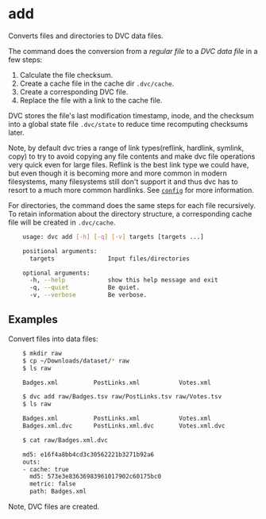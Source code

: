 # add

Converts files and directories to DVC data files.

The command does the conversion from a *regular file* to a *DVC data file* in a
few steps:

1. Calculate the file checksum.
2. Create a cache file in the cache dir `.dvc/cache`.
3. Create a corresponding DVC file.
4. Replace the file with a link to the cache file.

DVC stores the file's last modification timestamp, inode, and the checksum into
a global state file `.dvc/state` to reduce time recomputing checksums later.

Note, by default dvc tries a range of link types(reflink, hardlink, symlink,
copy) to try to avoid copying any file contents and make dvc file operations
very quick even for large files. Reflink is the best link type we could have,
but even though it is becoming more and more common in modern filesystems, many
filesystems still don't support it and thus dvc has to resort to a much more
common hardlinks. See [`config`](https://dvc.org/doc/commands-reference#config)
for more information.

For directories, the command does the same steps for each file recursively.
To retain information about the directory structure, a corresponding cache
file will be created in `.dvc/cache`.

```sh
    usage: dvc add [-h] [-q] [-v] targets [targets ...]

    positional arguments:
      targets               Input files/directories

    optional arguments:
      -h, --help            show this help message and exit
      -q, --quiet           Be quiet.
      -v, --verbose         Be verbose.
```

## Examples

Convert files into data files:

```sh
    $ mkdir raw
    $ cp ~/Downloads/dataset/* raw
    $ ls raw

    Badges.xml          PostLinks.xml           Votes.xml

    $ dvc add raw/Badges.tsv raw/PostLinks.tsv raw/Votes.tsv
    $ ls raw

    Badges.xml          PostLinks.xml           Votes.xml
    Badges.xml.dvc      PostLinks.xml.dvc       Votes.xml.dvc

    $ cat raw/Badges.xml.dvc

    md5: e16f4a8bb4cd3c30562221b3271b92a6
    outs:
    - cache: true
      md5: 573e3e83636983961017902c60175bc0
      metric: false
      path: Badges.xml

```

Note, DVC files are created.
